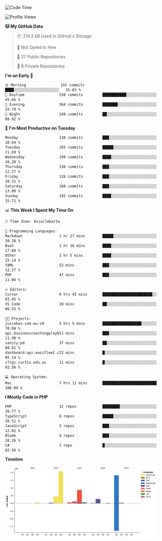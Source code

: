 <!--START_SECTION:waka-->
![Code Time](http://img.shields.io/badge/Code%20Time-559%20hrs%2034%20mins-blue)

![Profile Views](http://img.shields.io/badge/Profile%20Views-1-blue)

**🐱 My GitHub Data** 

> 📦 214.3 kB Used in GitHub's Storage 
 > 
> 🚫 Not Opted to Hire
 > 
> 📜 27 Public Repositories 
 > 
> 🔑 8 Private Repositories 
 > 
**I'm an Early 🐤** 

```text
🌞 Morning                191 commits         ████░░░░░░░░░░░░░░░░░░░░░   15.63 % 
🌆 Daytime                558 commits         ███████████░░░░░░░░░░░░░░   45.66 % 
🌃 Evening                364 commits         ███████░░░░░░░░░░░░░░░░░░   29.79 % 
🌙 Night                  109 commits         ██░░░░░░░░░░░░░░░░░░░░░░░   08.92 % 
```
📅 **I'm Most Productive on Tuesday** 

```text
Monday                   130 commits         ███░░░░░░░░░░░░░░░░░░░░░░   10.64 % 
Tuesday                  265 commits         █████░░░░░░░░░░░░░░░░░░░░   21.69 % 
Wednesday                199 commits         ████░░░░░░░░░░░░░░░░░░░░░   16.28 % 
Thursday                 150 commits         ███░░░░░░░░░░░░░░░░░░░░░░   12.27 % 
Friday                   126 commits         ███░░░░░░░░░░░░░░░░░░░░░░   10.31 % 
Saturday                 160 commits         ███░░░░░░░░░░░░░░░░░░░░░░   13.09 % 
Sunday                   192 commits         ████░░░░░░░░░░░░░░░░░░░░░   15.71 % 
```


📊 **This Week I Spent My Time On** 

```text
🕑︎ Time Zone: Asia/Jakarta

💬 Programming Languages: 
Markdown                 1 hr 27 mins        █████░░░░░░░░░░░░░░░░░░░░   20.28 % 
Bash                     1 hr 16 mins        ████░░░░░░░░░░░░░░░░░░░░░   17.66 % 
Other                    1 hr 5 mins         ████░░░░░░░░░░░░░░░░░░░░░   15.14 % 
YAML                     52 mins             ███░░░░░░░░░░░░░░░░░░░░░░   12.27 % 
PHP                      47 mins             ███░░░░░░░░░░░░░░░░░░░░░░   11.06 % 

🔥 Editors: 
Cursor                   6 hrs 43 mins       ███████████████████████░░   93.45 % 
VS Code                  28 mins             ██░░░░░░░░░░░░░░░░░░░░░░░   06.55 % 

🐱‍💻 Projects: 
juicebox.com.au-v9       5 hrs 5 mins        ██████████████████░░░░░░░   70.68 % 
api.businesscoachingplayb51 mins             ███░░░░░░░░░░░░░░░░░░░░░░   11.98 % 
sanity-pd                37 mins             ██░░░░░░░░░░░░░░░░░░░░░░░   08.61 % 
dashboard-api.easifleet.c22 mins             █░░░░░░░░░░░░░░░░░░░░░░░░   05.14 % 
cfigs.curtin.edu.au      11 mins             █░░░░░░░░░░░░░░░░░░░░░░░░   02.56 % 

💻 Operating System: 
Mac                      7 hrs 11 mins       █████████████████████████   100.00 % 
```

**I Mostly Code in PHP** 

```text
PHP                      12 repos            ████████░░░░░░░░░░░░░░░░░   30.77 % 
TypeScript               8 repos             █████░░░░░░░░░░░░░░░░░░░░   20.51 % 
JavaScript               5 repos             ███░░░░░░░░░░░░░░░░░░░░░░   12.82 % 
Blade                    4 repos             ███░░░░░░░░░░░░░░░░░░░░░░   10.26 % 
C#                       1 repo              █░░░░░░░░░░░░░░░░░░░░░░░░   02.56 % 
```



**Timeline**

![Lines of Code chart](https://raw.githubusercontent.com/brstreet2/brstreet2/main/assets/bar_graph.png)


<!--END_SECTION:waka-->
